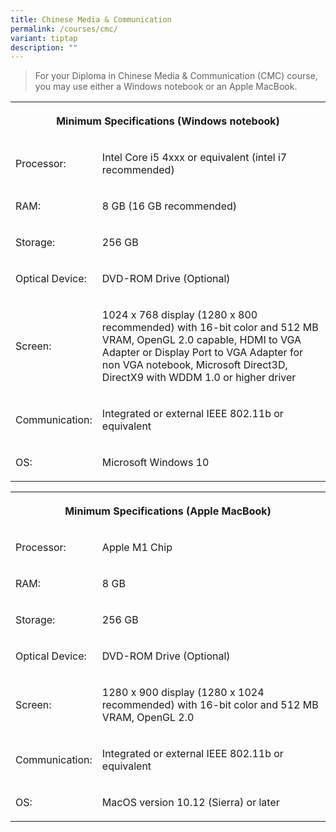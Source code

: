 ```yaml
---
title: Chinese Media & Communication
permalink: /courses/cmc/
variant: tiptap
description: ""
---
```

<blockquote>
<p>For your Diploma in Chinese Media &amp; Communication (CMC) course, you
may use either a Windows notebook or an Apple MacBook.</p>
</blockquote>
<table>
<tbody>
<tr>
<th rowspan="1" colspan="2">
<p>Minimum Specifications (Windows notebook)</p>
</th>
</tr>
<tr>
<td rowspan="1" colspan="1">
<p>Processor:</p>
</td>
<td rowspan="1" colspan="1">
<p>Intel Core i5 4xxx or equivalent (intel i7 recommended)</p>
</td>
</tr>
<tr>
<td rowspan="1" colspan="1">
<p>RAM:</p>
</td>
<td rowspan="1" colspan="1">
<p>8 GB (16 GB recommended)</p>
</td>
</tr>
<tr>
<td rowspan="1" colspan="1">
<p>Storage:</p>
</td>
<td rowspan="1" colspan="1">
<p>256 GB</p>
</td>
</tr>
<tr>
<td rowspan="1" colspan="1">
<p>Optical Device:</p>
</td>
<td rowspan="1" colspan="1">
<p>DVD-ROM Drive (Optional)</p>
</td>
</tr>
<tr>
<td rowspan="1" colspan="1">
<p>Screen:</p>
</td>
<td rowspan="1" colspan="1">
<p>1024 x 768 display (1280 x 800 recommended) with 16-bit color and 512
MB VRAM, OpenGL 2.0 capable, HDMI to VGA Adapter or Display Port to VGA
Adapter for non VGA notebook, Microsoft Direct3D, DirectX9 with WDDM 1.0
or higher driver</p>
</td>
</tr>
<tr>
<td rowspan="1" colspan="1">
<p>Communication:</p>
</td>
<td rowspan="1" colspan="1">
<p>Integrated or external IEEE 802.11b or equivalent</p>
</td>
</tr>
<tr>
<td rowspan="1" colspan="1">
<p>OS:</p>
</td>
<td rowspan="1" colspan="1">
<p>Microsoft Windows 10</p>
</td>
</tr>
</tbody>
</table>
<p></p>
<table>
<tbody>
<tr>
<th rowspan="1" colspan="2">
<p>Minimum Specifications (Apple MacBook)</p>
</th>
</tr>
<tr>
<td rowspan="1" colspan="1">
<p>Processor:</p>
</td>
<td rowspan="1" colspan="1">
<p>Apple M1 Chip</p>
</td>
</tr>
<tr>
<td rowspan="1" colspan="1">
<p>RAM:</p>
</td>
<td rowspan="1" colspan="1">
<p>8 GB</p>
</td>
</tr>
<tr>
<td rowspan="1" colspan="1">
<p>Storage:</p>
</td>
<td rowspan="1" colspan="1">
<p>256 GB</p>
</td>
</tr>
<tr>
<td rowspan="1" colspan="1">
<p>Optical Device:</p>
</td>
<td rowspan="1" colspan="1">
<p>DVD-ROM Drive (Optional)</p>
</td>
</tr>
<tr>
<td rowspan="1" colspan="1">
<p>Screen:</p>
</td>
<td rowspan="1" colspan="1">
<p>1280 x 900 display (1280 x 1024 recommended) with 16-bit color and 512
MB VRAM, OpenGL 2.0</p>
</td>
</tr>
<tr>
<td rowspan="1" colspan="1">
<p>Communication:</p>
</td>
<td rowspan="1" colspan="1">
<p>Integrated or external IEEE 802.11b or equivalent</p>
</td>
</tr>
<tr>
<td rowspan="1" colspan="1">
<p>OS:</p>
</td>
<td rowspan="1" colspan="1">
<p>MacOS version 10.12 (Sierra) or later</p>
</td>
</tr>
</tbody>
</table>
<p></p>